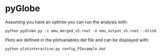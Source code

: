 pyGlobe
=======

Assuming you have an opttree you can run the analysis with:


```
python pyGlobe.py -i emu_merged_v5.root -o emu_output_v5.root --blind
```

Plots are defined in the plotvariables.dat file and can be displayed with:

```
python plotinteractive.py config_PIexample.dat
```
